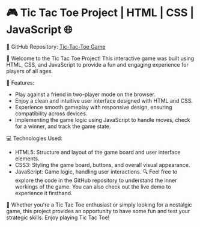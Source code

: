 <h1>🎮 Tic Tac Toe Project | HTML | CSS | JavaScript 🌐</h1>
🔗 GitHub Repository: <a href="https://github.com/manjjott/Tic-Tac-Toe-.git"> Tic-Tac-Toe Game </a>

👋 Welcome to the Tic Tac Toe Project! This interactive game was built using HTML, CSS, and JavaScript to provide a fun and engaging experience for players of all ages.

🚀 Features:
- Play against a friend in two-player mode on the browser.
- Enjoy a clean and intuitive user interface designed with HTML and CSS.
- Experience smooth gameplay with responsive design, ensuring compatibility across devices.
- Implementing the game logic using JavaScript to handle moves, check for a winner, and track the game state.

💻 Technologies Used:
- HTML5: Structure and layout of the game board and user interface elements.
- CSS3: Styling the game board, buttons, and overall visual appearance.
- JavaScript: Game logic, handling user interactions.
🔍 Feel free to explore the code in the GitHub repository to understand the inner workings of the game. You can also check out the live demo to experience it firsthand.

🌟 Whether you're a Tic Tac Toe enthusiast or simply looking for a nostalgic game, this project provides an opportunity to have some fun and test your strategic skills. Enjoy playing Tic Tac Toe!


